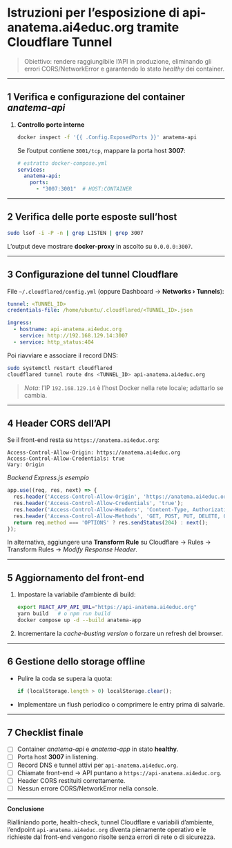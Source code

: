 # Istruzioni per l’esposizione di **api-anatema.ai4educ.org** tramite Cloudflare Tunnel

> Obiettivo: rendere raggiungibile l’API in produzione, eliminando gli errori CORS/NetworkError e garantendo lo stato *healthy* dei container.

---

## 1  Verifica e configurazione del container *anatema-api*

1. **Controllo porte interne**

   ```bash
   docker inspect -f '{{ .Config.ExposedPorts }}' anatema-api
   ```
   Se l’output contiene `3001/tcp`, mappare la porta host **3007**:

   ```yaml
   # estratto docker-compose.yml
   services:
     anatema-api:
       ports:
         - "3007:3001"  # HOST:CONTAINER
   ```

---

## 2  Verifica delle porte esposte sull’host

```bash
sudo lsof -i -P -n | grep LISTEN | grep 3007
```
L’output deve mostrare **docker-proxy** in ascolto su `0.0.0.0:3007`.

---

## 3  Configurazione del tunnel Cloudflare

File `~/.cloudflared/config.yml` (oppure Dashboard → **Networks › Tunnels**):

```yaml
tunnel: <TUNNEL_ID>
credentials-file: /home/ubuntu/.cloudflared/<TUNNEL_ID>.json

ingress:
  - hostname: api-anatema.ai4educ.org
    service: http://192.168.129.14:3007
  - service: http_status:404
```

Poi riavviare e associare il record DNS:

```bash
sudo systemctl restart cloudflared
cloudflared tunnel route dns <TUNNEL_ID> api-anatema.ai4educ.org
```

> *Nota*: l’IP `192.168.129.14` è l’host Docker nella rete locale; adattarlo se cambia.

---

## 4  Header CORS dell’API

Se il front-end resta su `https://anatema.ai4educ.org`:

```
Access-Control-Allow-Origin: https://anatema.ai4educ.org
Access-Control-Allow-Credentials: true
Vary: Origin
```

*Backend Express.js esempio*
```js
app.use((req, res, next) => {
  res.header('Access-Control-Allow-Origin', 'https://anatema.ai4educ.org');
  res.header('Access-Control-Allow-Credentials', 'true');
  res.header('Access-Control-Allow-Headers', 'Content-Type, Authorization');
  res.header('Access-Control-Allow-Methods', 'GET, POST, PUT, DELETE, OPTIONS');
  return req.method === 'OPTIONS' ? res.sendStatus(204) : next();
});
```

In alternativa, aggiungere una **Transform Rule** su Cloudflare → Rules → Transform Rules → *Modify Response Header*.

---

## 5  Aggiornamento del front-end

1. Impostare la variabile d’ambiente di build:

   ```bash
   export REACT_APP_API_URL="https://api-anatema.ai4educ.org"
   yarn build   # o npm run build
   docker compose up -d --build anatema-app
   ```

2. Incrementare la *cache-busting version* o forzare un refresh del browser.

---

## 6  Gestione dello storage offline

* Pulire la coda se supera la quota:

   ```js
   if (localStorage.length > 0) localStorage.clear();
   ```
* Implementare un flush periodico o comprimere le entry prima di salvarle.

---

## 7  Checklist finale

- [ ] Container *anatema-api* e *anatema-app* in stato **healthy**.
- [ ] Porta host **3007** in listening.
- [ ] Record DNS e tunnel attivi per `api-anatema.ai4educ.org`.
- [ ] Chiamate front-end → API puntano a `https://api-anatema.ai4educ.org`.
- [ ] Header CORS restituiti correttamente.
- [ ] Nessun errore CORS/NetworkError nella console.

---

**Conclusione**

Rialliniando porte, health-check, tunnel Cloudflare e variabili d’ambiente, l’endpoint `api-anatema.ai4educ.org` diventa pienamente operativo e le richieste dal front-end vengono risolte senza errori di rete o di sicurezza.